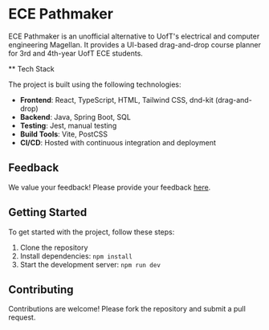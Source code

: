 # ECE Pathmaker

ECE Pathmaker is an unofficial alternative to UofT's electrical and computer engineering Magellan. It provides a UI-based drag-and-drop course planner for 3rd and 4th-year UofT ECE students.

** Tech Stack

The project is built using the following technologies:
- **Frontend**: React, TypeScript, HTML, Tailwind CSS, dnd-kit (drag-and-drop)
- **Backend**: Java, Spring Boot, SQL
- **Testing**: Jest, manual testing
- **Build Tools**: Vite, PostCSS
- **CI/CD**: Hosted with continuous integration and deployment

## Feedback

We value your feedback! Please provide your feedback [here](https://forms.gle/YjY4d6zPToQ9c2Ea6).

## Getting Started

To get started with the project, follow these steps:

1. Clone the repository
2. Install dependencies: `npm install`
3. Start the development server: `npm run dev`

## Contributing

Contributions are welcome! Please fork the repository and submit a pull request.